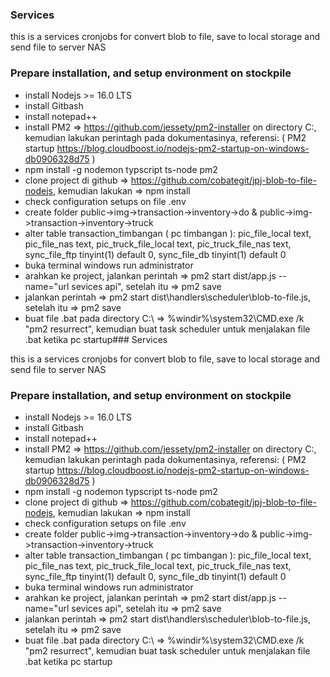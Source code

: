 ### Services

this is a services cronjobs for convert blob to file, save to local storage and send file to server NAS

### Prepare installation, and setup environment on stockpile

- install Nodejs >= 16.0 LTS
- install Gitbash
- install notepad++
- install PM2 => https://github.com/jessety/pm2-installer on directory C:\, kemudian lakukan perintagh pada dokumentasinya, referensi: ( PM2 startup https://blog.cloudboost.io/nodejs-pm2-startup-on-windows-db0906328d75 )
- npm install -g nodemon typscript ts-node pm2
- clone project di github => https://github.com/cobategit/jpj-blob-to-file-nodejs, kemudian lakukan => npm install
- check configuration setups on file .env
- create folder public->img->transaction->inventory->do & public->img->transaction->inventory->truck
- alter table transaction_timbangan ( pc timbangan ): pic_file_local text, pic_file_nas text, pic_truck_file_local text, pic_truck_file_nas text, sync_file_ftp tinyint(1) default 0, sync_file_db tinyint(1) default 0
- buka terminal windows run administrator
- arahkan ke project, jalankan perintah => pm2 start dist/app.js --name="url sevices api", setelah itu => pm2 save
- jalankan perintah => pm2 start dist\handlers\scheduler\blob-to-file.js, setelah itu => pm2 save
- buat file .bat pada directory C:\ => %windir%\system32\CMD.exe /k "pm2 resurrect", kemudian buat task scheduler untuk menjalakan file .bat ketika pc startup### Services

this is a services cronjobs for convert blob to file, save to local storage and send file to server NAS

### Prepare installation, and setup environment on stockpile

- install Nodejs >= 16.0 LTS
- install Gitbash
- install notepad++
- install PM2 => https://github.com/jessety/pm2-installer on directory C:\, kemudian lakukan perintagh pada dokumentasinya, referensi: ( PM2 startup https://blog.cloudboost.io/nodejs-pm2-startup-on-windows-db0906328d75 )
- npm install -g nodemon typscript ts-node pm2
- clone project di github => https://github.com/cobategit/jpj-blob-to-file-nodejs, kemudian lakukan => npm install
- check configuration setups on file .env
- create folder public->img->transaction->inventory->do & public->img->transaction->inventory->truck
- alter table transaction_timbangan ( pc timbangan ): pic_file_local text, pic_file_nas text, pic_truck_file_local text, pic_truck_file_nas text, sync_file_ftp tinyint(1) default 0, sync_file_db tinyint(1) default 0
- buka terminal windows run administrator
- arahkan ke project, jalankan perintah => pm2 start dist/app.js --name="url sevices api", setelah itu => pm2 save
- jalankan perintah => pm2 start dist\handlers\scheduler\blob-to-file.js, setelah itu => pm2 save
- buat file .bat pada directory C:\ => %windir%\system32\CMD.exe /k "pm2 resurrect", kemudian buat task scheduler untuk menjalakan file .bat ketika pc startup